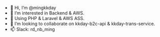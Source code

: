 - 👋 Hi, I’m @mingkkday
- 👀 I’m interested in Backend & AWS.
- 🌱 Using PHP & Laravel & AWS ASS.
- 💞️ I’m looking to collaborate on kkday-b2c-api & kkday-trans-service.
- 📫 Slack:  rd_nb_ming

<!---
mingkkday/mingkkday is a ✨ special ✨ repository because its `README.md` (this file) appears on your GitHub profile.
You can click the Preview link to take a look at your changes.
--->
